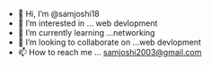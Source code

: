 - 👋 Hi, I’m @samjoshi18
- 👀 I’m interested in ... web devlopment
- 🌱 I’m currently learning ...networking
- 💞️ I’m looking to collaborate on ...web devlopment 
- 📫 How to reach me ... samjoshi2003@gmail.com

<!---
samjoshi18/samjoshi18 is a ✨ special ✨ repository because its `README.md` (this file) appears on your GitHub profile.
You can click the Preview link to take a look at your changes.
--->
